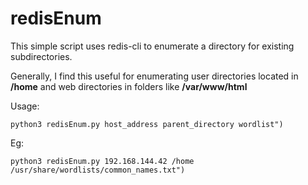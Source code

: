 # redisEnum	

This simple script uses redis-cli to enumerate a directory for existing subdirectories.

Generally, I find this useful for enumerating user directories located in **/home** and web directories in folders like **/var/www/html**

Usage: 

```python3 redisEnum.py host_address parent_directory wordlist")```

Eg:

```python3 redisEnum.py 192.168.144.42 /home /usr/share/wordlists/common_names.txt")```
